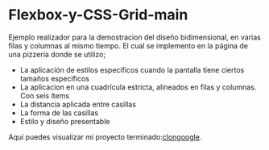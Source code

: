 # Flexbox-y-CSS-Grid-main

Ejemplo realizador para la demostracion del diseño bidimensional, en varias filas y columnas al mismo tiempo.
El cual se implemento en la página de una pizzería donde se utilizo;

- La aplicación de estilos especificos cuando la pantalla tiene ciertos tamaños especificos
- La aplicacion en una cuadrícula estricta, alineados en filas y columnas. Con seis ítems
- La distancia aplicada entre casillas 
- La forma de las casillas
- Estilo y diseño presentable

Aquí puedes visualizar mi proyecto terminado:[clongoogle](file:///C:/Users/navez/OneDrive/Documentos/Flexbox-y-CSS-Grid-main/index.html).
